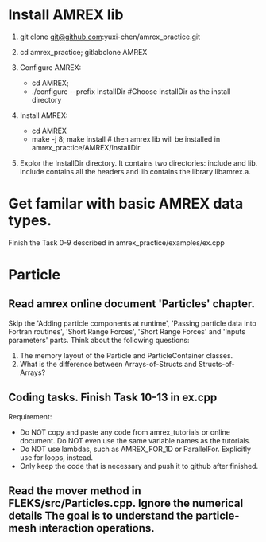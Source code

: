 # Install AMREX lib
1. git clone git@github.com:yuxi-chen/amrex_practice.git
2. cd amrex_practice; gitlabclone AMREX
3. Configure AMREX:
   * cd AMREX; 
   * ./configure --prefix InstallDir #Choose InstallDir as the install directory
4. Install AMREX:
   * cd AMREX
   * make -j 8; make install  # then amrex lib will be installed in amrex_practice/AMREX/InstallDir

5. Explor the InstallDir directory. It contains two directories: include and lib. include contains all the headers and lib contains the library libamrex.a. 

# Get familar with basic AMREX data types. 
Finish the Task 0-9 described in amrex_practice/examples/ex.cpp

# Particle
## Read amrex online document 'Particles' chapter. 
Skip the 'Adding particle components at runtime', 'Passing particle data into Fortran routines', 'Short Range Forces', 'Short Range Forces' and 'Inputs parameters' parts. Think about the following questions:
1. The memory layout of the Particle and ParticleContainer classes. 
2. What is the difference between Arrays-of-Structs and Structs-of-Arrays?
## Coding tasks. Finish Task 10-13 in ex.cpp
Requirement: 
* Do NOT copy and paste any code from amrex_tutorials or online document. Do NOT even use the same variable names as the tutorials.
* Do NOT use lambdas, such as AMREX_FOR_1D or ParallelFor. Explicitly use for loops, instead.
* Only keep the code that is necessary and push it to github after finished.  

## Read the mover method in FLEKS/src/Particles.cpp. Ignore the numerical details The goal is to understand the particle-mesh interaction operations. 

